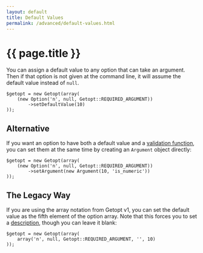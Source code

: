 ```yaml
---
layout: default
title: Default Values
permalink: /advanced/default-values.html
---
```

# {{ page.title }}

You can assign a default value to any option that can take an argument. Then if that option is not given at the
command line, it will assume the default value instead of `null`.

```php?start_inline=true
$getopt = new Getopt(array(
    (new Option('n', null, Getopt::REQUIRED_ARGUMENT))
        ->setDefaultValue(10)
));
```

## Alternative

If you want an option to have both a default value and a
[validation function](argument-validation.md), you can set them at the same time
by creating an `Argument` object directly:

```php?start_inline=true
$getopt = new Getopt(array(
    (new Option('n', null, Getopt::REQUIRED_ARGUMENT))
        ->setArgument(new Argument(10, 'is_numeric'))
));
```

## The Legacy Way

If you are using the array notation from Getopt v1, you can set the default value as the fifth
element of the option array. Note that this forces you to set a
[description](option-descriptions.md), though you can leave it blank:

```php?start_inline=true
$getopt = new Getopt(array(
    array('n', null, Getopt::REQUIRED_ARGUMENT, '', 10)
));
```
